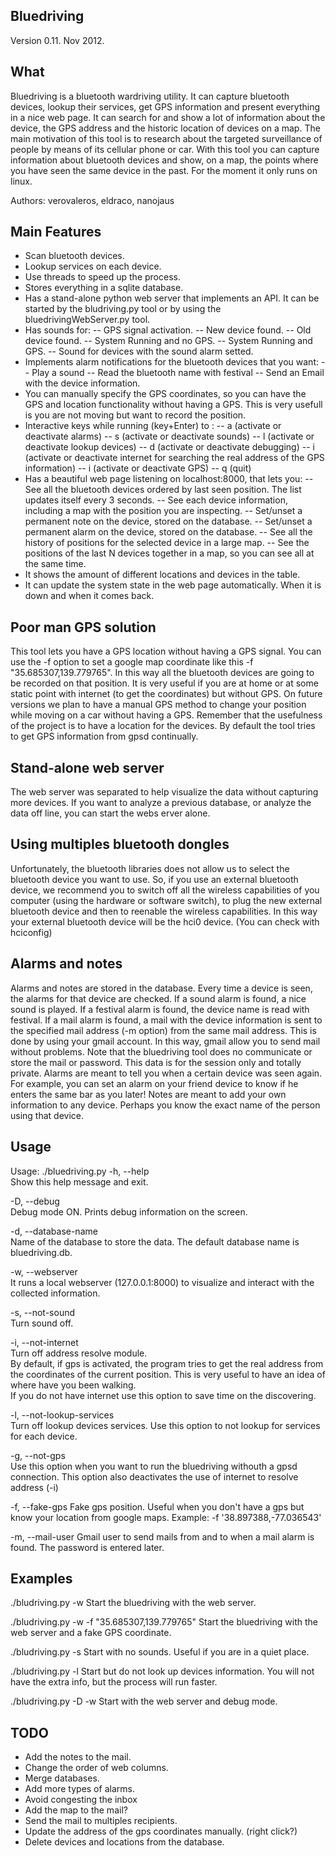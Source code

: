 Bluedriving
-----------

Version 0.11. Nov 2012.

What
----
Bluedriving is a bluetooth wardriving utility. It can capture bluetooth devices, lookup their services, get GPS information and present everything in a nice web page. It can search for and show a lot of information about the device, the GPS address and the historic location of devices on a map.
The main motivation of this tool is to research about the targeted surveillance of people by means of its cellular phone or car.
With this tool you can capture information about bluetooth devices and show, on a map, the points where you have seen the same device in the past.
For the moment it only runs on linux.

Authors: verovaleros, eldraco, nanojaus

Main Features
-------------
- Scan bluetooth devices.
- Lookup services on each device.
- Use threads to speed up the process.
- Stores everything in a sqlite database.
- Has a stand-alone python web server that implements an API. It can be started by the bludriving.py tool or by using the bluedrivingWebServer.py tool. 
- Has sounds for:
 -- GPS signal activation.
 -- New device found.
 -- Old device found.
 -- System Running and no GPS.
 -- System Running and GPS.
 -- Sound for devices with the sound alarm setted.
- Implements alarm notifications for the bluetooth devices that you want: 
 -- Play a sound
 -- Read the bluetooth name with festival
 -- Send an Email with the device information.
- You can manually specify the GPS coordinates, so you can have the GPS and location functionality without having a GPS. This is very usefull is you are not moving but want to record the position.
- Interactive keys while running (key+Enter) to :
 -- a (activate or deactivate alarms)
 -- s (activate or deactivate sounds)
 -- l (activate or deactivate lookup devices)
 -- d (activate or deactivate debugging)
 -- i (activate or deactivate internet for searching the real address of the GPS information)
 -- i (activate or deactivate GPS)
 -- q (quit)
- Has a beautiful web page listening on localhost:8000, that lets you:
 -- See all the bluetooth devices ordered by last seen position. The list updates itself every 3 seconds.
 -- See each device information, including a map with the position you are inspecting.
 -- Set/unset a permanent note on the device, stored on the database.
 -- Set/unset a permanent alarm on the device, stored on the database.
 -- See all the history of positions for the selected device in a large map.
 -- See the positions of the last N devices together in a map, so you can see all at the same time.
- It shows the amount of different locations and devices in the table.
- It can update the system state in the web page automatically. When it is down and when it comes back.

Poor man GPS solution
---------------------
This tool lets you have a GPS location without having a GPS signal. You can use the -f option to set a google map coordinate like this -f "35.685307,139.779765". In this way all the bluetooth devices are going to be recorded on that position. It is very useful if you are at home or at some static point with internet (to get the coordinates) but without GPS.
On future versions we plan to have a manual GPS method to change your position while moving on a car without having a GPS.
Remember that the usefulness of the project is to have a location for the devices.
By default the tool tries to get GPS information from gpsd continually.

Stand-alone web server
----------------------
The web server was separated to help visualize the data without capturing more devices. If you want to analyze a previous database, or analyze the data off line, you can start the webs erver alone.

Using multiples bluetooth dongles
----------------------------------
Unfortunately, the bluetooth libraries does not allow us to select the bluetooth device you want to use. So, if you use an external bluetooth device, we recommend you to switch off all the wireless capabilities of you computer (using the hardware or software switch), to plug the new external bluetooth device and then to reenable the wireless capabilities. In this way your external bluetooth device will be the hci0 device. (You can check with hciconfig)

Alarms and notes
----------------
Alarms and notes are stored in the database. Every time a device is seen, the alarms for that device are checked. If a sound alarm is found, a nice sound is played. If a festival alarm is found, the device name is read with festival. If a mail alarm is found, a mail with the device information is sent to the specified mail address (-m option) from the same mail address. This is done by using your gmail account. In this way, gmail allow you to send mail without problems. Note that the bluedriving tool does no communicate or store the mail or password. This data is for the session only and totally private.
Alarms are meant to tell you when a certain device was seen again. For example, you can set an alarm on your friend device to know if he enters the same bar as you later!
Notes are meant to add your own information to any device. Perhaps you know the exact name of the person using that device.


Usage 
-----
Usage: ./bluedriving.py <options>
-h, --help                    
	Show this help message and exit.                    
                    
-D, --debug                    
	Debug mode ON. Prints debug information on the screen.                    
                    
-d, --database-name                    
	Name of the database to store the data. The default database name is bluedriving.db.                    
                    
-w, --webserver                    
	It runs a local webserver (127.0.0.1:8000) to visualize and interact with the collected information.                     
                    
-s, --not-sound                    
	Turn sound off.     
                    
-i, --not-internet                    
	Turn off address resolve module.                     
	By default, if gps is activated, the program tries to get the real address from the coordinates of the current position.  This is very useful to have an idea of where have you been walking.                     
	If you do not have internet use this option to save time on the discovering.                    
                    
-l, --not-lookup-services                       
	Turn off lookup devices services. Use this option to not lookup for services for each device.                                                            
                    
-g, --not-gps                      
	Use this option when you want to run the bluedriving withouth a gpsd connection. This option also deactivates the use of internet to resolve address (-i)                    

-f, --fake-gps
	Fake gps position. Useful when you don't have a gps but know your location from google maps. Example: -f '38.897388,-77.036543'

-m, --mail-user
	Gmail user to send mails from and to when a mail alarm is found. The password is entered later.

Examples
--------
./bludriving.py -w
Start the bluedriving with the web server.

./bludriving.py -w -f "35.685307,139.779765"
Start the bluedriving with the web server and a fake GPS coordinate.

./bludriving.py -s
Start with no sounds. Useful if you are in a quiet place.

./bludriving.py -l
Start but do not look up devices information. You will not have the extra info, but the process will run faster.

./bludriving.py -D -w
Start with the web server and debug mode.

TODO
----
- Add the notes to the mail.
- Change the order of web columns.
- Merge databases.
- Add more types of alarms.
- Avoid congesting the inbox
- Add the map to the mail?
- Send the mail to multiples recipients.
- Update the address of the gps coordinates manually. (right click?)
- Delete devices and locations from the database.
